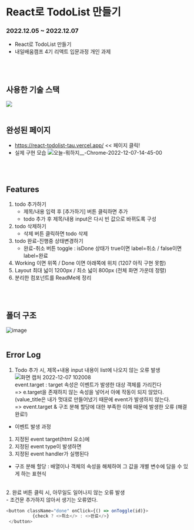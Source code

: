 # React로 TodoList 만들기
### 2022.12.05 ~ 2022.12.07
- React로 TodoList 만들기
- 내일배움캠프 4기 리액트 입문과정 개인 과제
<br>
<br>

## 사용한 기술 스택  
<img src="https://img.shields.io/badge/react-61DAFB?style=for-the-badge&logo=react&logoColor=black">
<br>
<br>

## 완성된 페이지
- https://react-todolist-tau.vercel.app/ << 페이지 클릭!
- 실제 구현 모습
![오늘-뭐하지__-Chrome-2022-12-07-14-45-00](https://user-images.githubusercontent.com/95006849/206099048-69e5f793-835c-41bc-9aad-41e0567d6049.gif)
<br>
<br>

## Features
1. todo 추가하기
	- 제목/내용 입력 후 [추가하기] 버튼 클릭하면 추가
	- todo 추가 후 제목/내용 input은 다시 빈 값으로 바뀌도록 구성
2. todo 삭제하기
	- 삭제 버튼 클릭하면 todo 삭제
3. todo 완료-진행중 상태변경하기
	- 완료-취소 버튼 toggle : isDone 상태가 true이면 label=취소 / false이면 label=완료
4. Working 이면 위쪽 / Done 이면 아래쪽에 위치 (1207 아직 구현 못함)
5. Layout 최대 넓이 1200px / 최소 넓이 800px (전체 화면 가운데 정렬)
6. 분리한 컴포넌트를 ReadMe에 정리
<br>
<br>

## 폴더 구조
![image](https://user-images.githubusercontent.com/95006849/206099853-5d57fdc8-145d-4a1d-baa8-f036debbc68b.png)
<br>
<br>
## Error Log
1. Todo 추가 시, 제목+내용 input 내용이 list에 나오지 않는 오류 발생
![화면 캡처 2022-12-07 102008](https://user-images.githubusercontent.com/95006849/206065033-b48c44e1-4ec9-4560-bb63-3e4bed8b33bc.png)
<br>event.target : target 속성은 이벤트가 발생한 대상 객체를 가리킨다
<br>=> e.target을 존재하지 않는 속성을 넣어서 아예 작동이 되지 않았다. (value_title은 내가 멋대로 만들어냈기 때문에 event가 발생하지 않는다.
<br>=> event.target & 구조 분해 할당에 대한 부족한 이해 때문에 발생한 오류 (해결 완료!)

- 이벤트 발생 과정
1. 지정된 event target(html 요소)에
2. 지정된 event type이 발생하면
3. 지정된 event handler가 실행된다

- 구조 분해 할당 : 배열이나 객체의 속성을 해체하여 그 값을 개별 변수에 담을 수 있게 하는 표현식
<br>
2. 완료 버튼 클릭 시, 아무일도 일어나지 않는 오류 발생 <br>
- 조건문 추가하지 않아서 생기는 오류였다. <br>

```javascript
<button className="done" onClick={() => onToggle(id)}>
          {check ? <>취소</> : <>완료</>}
 </button>
```
